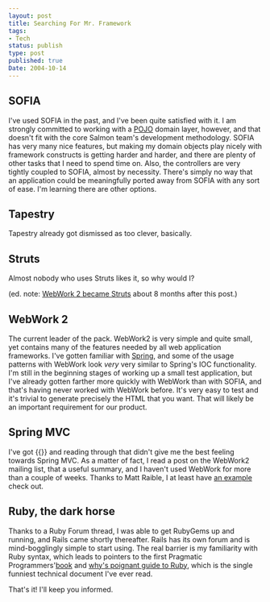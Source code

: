 ```yaml
---
layout: post
title: Searching For Mr. Framework
tags:
- Tech
status: publish
type: post
published: true
Date: 2004-10-14
---
```


## SOFIA

I've used SOFIA in the past, and I've been quite satisfied with it.  I am strongly committed to working with a [POJO](http://www.martinfowler.com/bliki/POJO.html) domain layer, however, and that doesn't fit with the core Salmon team's development methodology.  <span class="caps">SOFIA</span> has very many nice features, but making my domain objects play nicely with framework constructs is getting harder and harder, and there are plenty of other tasks that I need to spend time on.  Also, the controllers are very tightly coupled to <span class="caps">SOFIA</span>, almost by necessity.  There's simply no way that an application could be meaningfully ported away from <span class="caps">SOFIA</span> with any sort of ease.  I'm learning there are other options.

## Tapestry

Tapestry already got dismissed as too clever, basically.

## Struts

Almost nobody who uses Struts likes it, so why would I?

(ed. note: [WebWork 2 became Struts](https://struts.apache.org/birdseye.html) about 8 months after this post.)

## WebWork 2

The current leader of the pack.  WebWork2 is very simple and quite small, yet contains many of the features needed by all web application frameworks.  I've gotten familiar with [Spring](http://www.springframework.com), and some of the usage patterns with WebWork look *very* very similar to Spring's <span class="caps">IOC</span> functionality.  I'm still in the beginning stages of working up a small test application, but I've already gotten farther more quickly with WebWork than with <span class="caps">SOFIA</span>, and that's having never worked with WebWork before.  It's very easy to test and it's trivial to generate precisely the <span class="caps">HTML</span> that you want.  That will likely be an important requirement for our product.

## Spring MVC

I've got {{<amzn asin=https://a.co/d/7cEetM5 title="The Red Spring Book">}} and reading through that didn't give me the best feeling towards Spring <span class="caps">MVC</span>.  As a matter of fact, I read a post on the WebWork2 mailing list, that a useful summary, and I haven't used WebWork for more than a couple of weeks.  Thanks to Matt Raible, I at least have [an example](https://objectcomputing.com/resources/publications/sett/october-2004-spring-mvc) check out.

## Ruby, the dark horse

Thanks to a Ruby Forum thread, I was able to get RubyGems up and running, and Rails came shortly thereafter.  Rails has its own forum and is mind-bogglingly simple to start using.  The real barrier is my familiarity with Ruby syntax, which leads to pointers to the first Pragmatic Programmers'[book](https://pragprog.com/titles/ruby5/programming-ruby-3-2-5th-edition/) and [why's poignant guide to Ruby](https://poignant.guide/book/chapter-1.html), which is the single funniest technical document I've ever read.

That's it!  I'll keep you informed.

